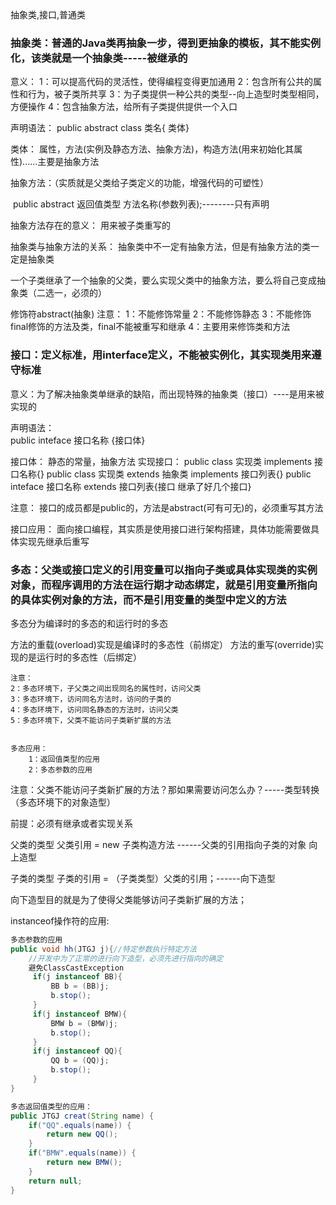 
抽象类,接口,普通类

### 抽象类：普通的Java类再抽象一步，得到更抽象的模板，其不能实例化，该类就是一个抽象类-----被继承的

意义：	1：可以提高代码的灵活性，使得编程变得更加通用
	2：包含所有公共的属性和行为，被子类所共享
	3：为子类提供一种公共的类型--向上造型时类型相同，方便操作
	4：包含抽象方法，给所有子类提供提供一个入口

声明语法：
	public abstract class 类名{ 类体}
	

类体： 属性，方法(实例及静态方法、抽象方法)，构造方法(用来初始化其属性)......主要是抽象方法

抽象方法：（实质就是父类给子类定义的功能，增强代码的可塑性）

​	public abstract 返回值类型 方法名称(参数列表);--------只有声明

抽象方法存在的意义： 用来被子类重写的

抽象类与抽象方法的关系：
		抽象类中不一定有抽象方法，但是有抽象方法的类一定是抽象类

​	一个子类继承了一个抽象的父类，要么实现父类中的抽象方法，要么将自己变成抽象类（二选一，必须的）

修饰符abstract(抽象) 注意：
			1：不能修饰常量
			2：不能修饰静态
			3：不能修饰final修饰的方法及类，final不能被重写和继承
			4：主要用来修饰类和方法



### 接口：定义标准，用interface定义，不能被实例化，其实现类用来遵守标准

意义：为了解决抽象类单继承的缺陷，而出现特殊的抽象类（接口）----是用来被实现的

声明语法：	
	public inteface 接口名称 {接口体}
	

接口体：
	静态的常量，抽象方法
实现接口：
	public class 实现类 implements 接口名称{}
	public class 实现类 extends 抽象类 implements 接口列表{}
	public inteface 接口名称 extends 接口列表{接口 继承了好几个接口}

注意：
	接口的成员都是public的，方法是abstract(可有可无)的，必须重写其方法

接口应用：
	面向接口编程，其实质是使用接口进行架构搭建，具体功能需要做具体实现先继承后重写



### 多态：父类或接口定义的引用变量可以指向子类或具体实现类的实例对象，而程序调用的方法在运行期才动态绑定，就是引用变量所指向的具体实例对象的方法，而不是引用变量的类型中定义的方法

多态分为编译时的多态的和运行时的多态

方法的重载(overload)实现是编译时的多态性（前绑定）
方法的重写(override)实现的是运行时的多态性（后绑定）


	注意：
	2：多态环境下，子父类之间出现同名的属性时，访问父类
	3：多态环境下，访问同名方法时，访问的子类的
	4：多态环境下，访问同名静态的方法时，访问父类
	5：多态环境下，父类不能访问子类新扩展的方法


	多态应用：
		1：返回值类型的应用
		2：多态参数的应用

注意：父类不能访问子类新扩展的方法？那如果需要访问怎么办？-----类型转换（多态环境下的对象造型）

前提：必须有继承或者实现关系

父类的类型   父类引用  =  new 子类构造方法    ------父类的引用指向子类的对象   向上造型

子类的类型   子类的引用  = （子类类型）父类的引用；------向下造型

向下造型目的就是为了使得父类能够访问子类新扩展的方法；	

instanceof操作符的应用:

```java
多态参数的应用
public void hh(JTGJ j){//特定参数执行特定方法
	//开发中为了正常的进行向下造型，必须先进行指向的确定
	避免ClassCastException
	 if(j instanceof BB){
		 BB b = (BB)j;
		 b.stop();
	 }
	 if(j instanceof BMW){
		 BMW b = (BMW)j;
		 b.stop();
	 }
	 if(j instanceof QQ){
		 QQ b = (QQ)j;
		 b.stop();
	 }
}

多态返回值类型的应用：
public JTGJ creat(String name) {
	if("QQ".equals(name)) {
		return new QQ();	
	}
	if("BMW".equals(name)) {
		return new BMW();
	}
	return null;
}
```






​	
​	